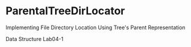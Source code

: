 # ParentalTreeDirLocator
Implementing File Directory Location Using Tree's Parent Representation

Data Structure Lab04-1
